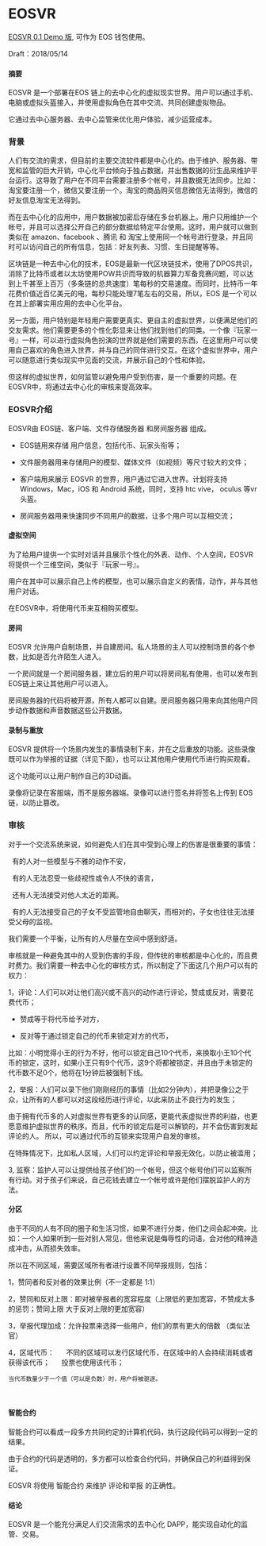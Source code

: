 # EOSVR

[EOSVR 0.1 Demo 版](https://github.com/EOSVR/EOSVR/blob/master/wallet-cn.md), 可作为 EOS 钱包使用。


Draft：2018/05/14 

#### 摘要

EOSVR 是一个部署在EOS 链上的去中心化的虚拟现实世界。用户可以通过手机、电脑或虚拟头盔接入，并使用虚拟角色在其中交流、共同创建虚拟物品。 

它通过去中心服务器、去中心监管来优化用户体验，减少运营成本。


### 背景 

人们有交流的需求，但目前的主要交流软件都是中心化的。由于维护、服务器、带宽和监管的巨大开销，中心化平台倾向于独占数据，并出售数据的衍生品来维护平台运行。这导致了用户在不同平台需要注册多个帐号，并且数据无法同步。比如：淘宝要注册一个，微信又要注册一个。淘宝的商品购买信息微信无法得到，微信的好友信息淘宝无法得到。

而在去中心化的应用中，用户数据被加密后存储在多台机器上。用户只用维护一个帐号，并且可以选择公开自己的部分数据给特定平台使用。这时，用户就可以做到类似在 amazon、facebook 、腾讯 和 淘宝上使用同一个帐号进行登录，并且同时可以访问自己的所有信息，包括：好友列表、习惯、生日提醒等等。 

区块链是一种去中心化的技术，EOS是最新一代区块链技术，使用了DPOS共识，消除了比特币或者以太坊使用POW共识而导致的机器算力军备竞赛问题，可以达到上千甚至上百万（多条链的总共速度）笔每秒的交易速度。而同时，比特币一年花费价值近百亿美元的电，每秒只能处理7笔左右的交易。所以，EOS 是一个可以在其上部署实用应用的去中心化平台。

另一方面，用户特别是年轻用户需要更真实、更自主的虚拟世界，以便满足他们的交友需求。他们需要更多的个性化彰显来让他们找到他们的同类。一个像『玩家一号』一样，可以进行虚拟角色扮演的世界就是他们需要的东西。在这里用户可以使用自己喜欢的角色进入世界，并与自己的同伴进行交互。在这个虚拟世界中，用户可以随意进行类似现实中见面的交流，并展示自己的个性和体验。 

但这样的虚拟世界，如何监管以避免用户受到伤害，是一个重要的问题。在EOSVR中，将通过去中心化的审核来提高效率。


### EOSVR介绍

EOSVR由 EOS链、客户端、文件存储服务器 和房间服务器 组成。

- EOS链用来存储 用户信息，包括代币、玩家头衔等；

- 文件服务器用来存储用户的模型、媒体文件（如视频）等尺寸较大的文件；

- 客户端用来展示 EOSVR 的世界，用户通过它进入世界。计划将支持 Windows，Mac，iOS 和 Android 系统，同时，支持 htc vive， oculus 等vr 头盔。 

- 房间服务器用来快速同步不同用户的数据，让多个用户可以互相交流；



#### 虚拟空间

为了给用户提供一个实时对话并且展示个性化的外表、动作、个人空间，EOSVR 将提供一个三维空间，类似于『玩家一号』。

用户在其中可以展示自己上传的模型，也可以展示自定义的表情，动作，并与其他用户对话。

在EOSVR中，将使用代币来互相购买模型。


#### 房间

EOSVR 允许用户自制场景，并自建房间。私人场景的主人可以控制场景的各个参数，比如是否允许陌生人进入。

一个房间就是一个房间服务器，建立后的用户可以将房间私有使用，也可以发布到EOS链上来让其他用户可以进入。

房间服务器的代码将被开源，所有人都可以自建。房间服务器只用来向其他用户同步动作数据和声音数据这些公开数据。



#### 录制与重放

EOSVR 提供将一个场景内发生的事情录制下来，并在之后重放的功能。这些录像既可以作为举报的证据（详见下面），也可以让其他用户使用代币进行购买观看。

这个功能可以让用户制作自己的3D动画。

录像将记录在客服端，而不是服务器端。录像可以进行签名并将签名上传到 EOS 链，以防止篡改。


### 审核

对于一个交流系统来说，如何避免人们在其中受到心理上的伤害是很重要的事情： 

  有的人对一些模型与不雅的动作不安， 
  
  有的人无法忍受一些歧视性或令人不快的语言， 
  
  还有人无法接受对他人太近的距离。 
  
  有的人无法接受自己的子女不受监管地自由聊天，而相对的，子女也往往无法接受父母的监视。 
  

我们需要一个平衡，让所有的人尽量在空间中感到舒适。 

审核就是一种避免其中的人受到伤害的手段，但传统的审核都是中心化的，而且费时费力。我们需要一种去中心化的审核方式，所以制定了下面这几个用户可以有的权力： 

1，评论：人们可以对让他们高兴或不高兴的动作进行评论，赞成或反对，需要花费代币；

- 赞成等于将代币给予对方，

- 反对等于通过锁定自己的代币来锁定对方的代币，

比如：小明觉得小王的行为不好，他可以锁定自己10个代币，来换取小王10个代币的锁定，这时，如果小王只有9个代币，这9个将都被锁定，并且由于未锁定的代币数不足0个，他将在1分钟后被强制下线。 


2，举报：人们可以录下他们刚刚经历的事情（比如2分钟内），并把录像公之于众，让所有的人都可以对这段经历进行评论，以此来防止不良行为的发生；

由于拥有代币多的人对虚拟世界有更多的认同感，更能代表虚拟世界的利益，也更愿意维护虚拟世界的秩序。而且，代币的锁定后是可以解锁的，并不会伤害到发起评论的人。
所以，可以通过代币的互锁来实现用户自发的审核。

在特殊情况下，比如私人区域，人们可以约定评论和举报无效化，以防止被滥用； 


3, 监察：监护人可以让提供给孩子他们的一个帐号，但这个帐号他们可以监察所有行动。对于孩子们来说，自己花钱去建立一个帐号或许是他们摆脱监护人的方法。




#### 分区 

由于不同的人有不同的圈子和生活习惯，如果不进行分类，他们之间会起冲突。比如：一个人如果听到一些对别人常见，但他来说是侮辱性的词语，会对他的精神造成冲击，从而损失效率。 

所以在不同区域，需要区域所有者进行设置不同举报规则，包括： 

1，赞同者和反对者的效果比例（不一定都是 1:1） 

2，赞同和反对上限：即对被举报者的宽容程度（上限低的更加宽容，不赞成太多的惩罚；赞同上限 大于反对上限的更加宽容） 

3，举报代理加成：允许投票来选择一些用户，他们的票有更大的倍数 （类似法官） 

4，区域代币： 
    
    不同的区域可以发行区域代币，在区域中的人会持续消耗或者获得该代币； 
    
    投票也使用该代币； 
    
    当代币数量少于一个值（可以是负数）时，用户将被驱逐。 
    
    
#### 智能合约

智能合约可以看成一段多方共同约定的计算机代码，执行这段代码可以得到一定的结果。 

由于合约的代码是透明的，多方都可以检查合约代码，并确保自己的利益得到保证。 

EOSVR 将使用 智能合约 来维护 评论和举报 的正确性。



#### 结论 

EOSVR 是一个能充分满足人们交流需求的去中心化 DAPP，能实现自动化的监管、交易。

